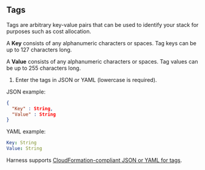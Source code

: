 ## Tags

Tags are arbitrary key-value pairs that can be used to identify your stack for purposes such as cost allocation.

A **Key** consists of any alphanumeric characters or spaces. Tag keys can be up to 127 characters long.

A **Value** consists of any alphanumeric characters or spaces. Tag values can be up to 255 characters long.

1. Enter the tags in JSON or YAML (lowercase is required).

JSON example:

```json
{
  "Key" : String,
  "Value" : String
}
```

YAML example:

```yaml
Key: String
Value: String
```

Harness supports [CloudFormation-compliant JSON or YAML for tags](https://docs.aws.amazon.com/AWSCloudFormation/latest/UserGuide/aws-properties-resource-tags.html).
